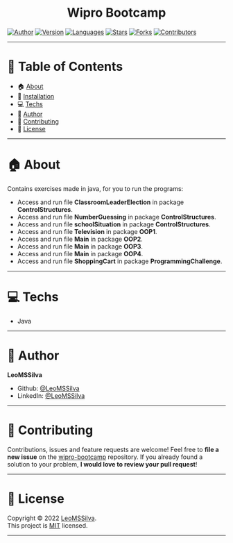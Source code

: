 <h1 align="center">Wipro Bootcamp
	<br/>
</h1>

[![Author](https://img.shields.io/badge/author-LeoMSSilva-blue?style=flat-square)](https://github.com/LeoMSSilva)
[![Version](https://img.shields.io/badge/version-1.0.0-blue.svg?cacheSeconds=2592000)](https://github.com/LeoMSSilva)
[![Languages](https://img.shields.io/github/languages/count/LeoMSSilva/wipro-bootcamp?color=blue&style=flat-square)](#)
[![Stars](https://img.shields.io/github/stars/LeoMSSilva/wipro-bootcamp?color=blue&style=flat-square)](https://github.com/LeoMSSilva/wipro-bootcamp/stargazers)
[![Forks](https://img.shields.io/github/forks/LeoMSSilva/wipro-bootcamp?color=blue&style=flat-square)](https://github.com/LeoMSSilva/wipro-bootcamp/network/members)
[![Contributors](https://img.shields.io/github/contributors/LeoMSSilva/wipro-bootcamp?color=blue&style=flat-square)](https://github.com/LeoMSSilva/wipro-bootcamp/graphs/contributors)

---

# :pushpin: Table of Contents

- :house: [About](#house-about)
- :dart: [Installation](#dart-installation)
- :computer: [Techs](#computer-techs)
- :bust_in_silhouette: [Author](#bust_in_silhouette-author)
- :handshake: [Contributing](#handshake-contributing)
- :scroll: [License](#scroll-license)

---

# :house: About

Contains exercises made in java, for you to run the programs:

- Access and run file **ClassroomLeaderElection** in package **ControlStructures**.
- Access and run file **NumberGuessing** in package **ControlStructures**.
- Access and run file **schoolSituation** in package **ControlStructures**.
- Access and run file **Television** in package **OOP1**.
- Access and run file **Main** in package **OOP2**.
- Access and run file **Main** in package **OOP3**.
- Access and run file **Main** in package **OOP4**.
- Access and run file **ShoppingCart** in package **ProgrammingChallenge**.

---

# :computer: Techs

- Java

---

# :bust_in_silhouette: Author

**LeoMSSilva**

- Github: [@LeoMSSilva](https://github.com/LeoMSSilva)
- LinkedIn: [@LeoMSSilva](https://linkedin.com/in/LeoMSSilva)

---

# :handshake: Contributing

Contributions, issues and feature requests are welcome! Feel free to **file a new issue** on the [wipro-bootcamp](https://github.com/LeoMSSilva/wipro-bootcamp/issues) repository. If you already found a solution to your problem, **I would love to review your pull request**!

---

# :scroll: License

Copyright :copyright: 2022 [LeoMSSilva](https://github.com/LeoMSSilva).
<br/>
This project is [MIT](https://github.com/LeoMSSilva/wipro-bootcamp/blob/main/LICENSE) licensed.

---
